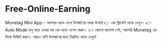 # Free-Online-Earning
Monetag Mini App – আপনার অ্যাড দেখে উপার্জনের সহজ উপায়!  👉 এক ক্লিকেই অ্যাড দেখুন। 👉 Auto Mode চালু করে একের পর এক অ্যাড ওপেন করুন। 👉 কোনো ঝামেলা নেই, সরাসরি Monetag এর লিঙ্কে ভিজিট করুন।  আরও বেশি উপার্জনের জন্য নিয়মিত অ্যাড দেখুন!
